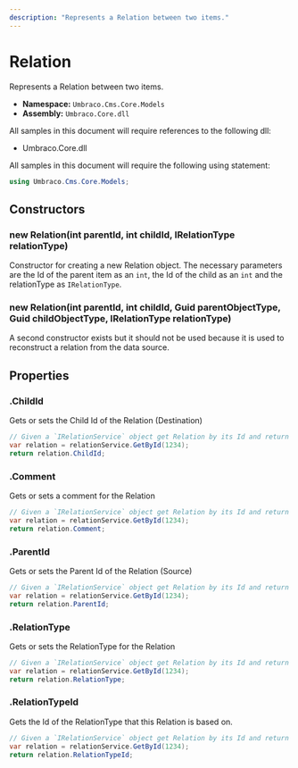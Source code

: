```yaml
---
description: "Represents a Relation between two items."
---
```


# Relation

Represents a Relation between two items.

* **Namespace:** `Umbraco.Cms.Core.Models`
* **Assembly:** `Umbraco.Core.dll`

All samples in this document will require references to the following dll:

* Umbraco.Core.dll

All samples in this document will require the following using statement:

```csharp
using Umbraco.Cms.Core.Models;
```

## Constructors

### new Relation(int parentId, int childId, IRelationType relationType)

Constructor for creating a new Relation object. The necessary parameters are the Id of the parent item as an `int`, the Id of the child as an `int` and the relationType as `IRelationType`.

### new Relation(int parentId, int childId, Guid parentObjectType, Guid childObjectType, IRelationType relationType)

A second constructor exists but it should not be used because it is used to reconstruct a relation from the data source.

## Properties

### .ChildId

Gets or sets the Child Id of the Relation (Destination)

```csharp
// Given a `IRelationService` object get Relation by its Id and return ChildId
var relation = relationService.GetById(1234);
return relation.ChildId;
```

### .Comment

Gets or sets a comment for the Relation

```csharp
// Given a `IRelationService` object get Relation by its Id and return Comment
var relation = relationService.GetById(1234);
return relation.Comment;
```

### .ParentId

Gets or sets the Parent Id of the Relation (Source)

```csharp
// Given a `IRelationService` object get Relation by its Id and return ParentId
var relation = relationService.GetById(1234);
return relation.ParentId;
```

### .RelationType

Gets or sets the RelationType for the Relation

```csharp
// Given a `IRelationService` object get Relation by its Id and return RelationType
var relation = relationService.GetById(1234);
return relation.RelationType;
```

### .RelationTypeId

Gets the Id of the RelationType that this Relation is based on.

```csharp
// Given a `IRelationService` object get Relation by its Id and return RelationTypeId
var relation = relationService.GetById(1234);
return relation.RelationTypeId;
```
